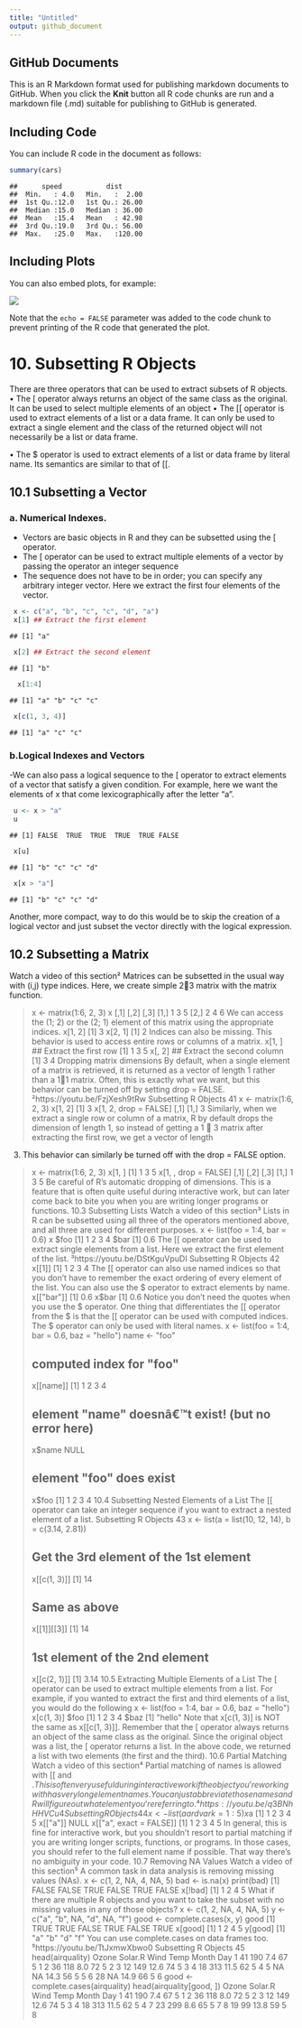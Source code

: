 ```yaml
---
title: "Untitled"
output: github_document
---
```




## GitHub Documents

This is an R Markdown format used for publishing markdown documents to GitHub. When you click the **Knit** button all R code chunks are run and a markdown file (.md) suitable for publishing to GitHub is generated.

## Including Code

You can include R code in the document as follows:


```r
summary(cars)
```

```
##      speed           dist       
##  Min.   : 4.0   Min.   :  2.00  
##  1st Qu.:12.0   1st Qu.: 26.00  
##  Median :15.0   Median : 36.00  
##  Mean   :15.4   Mean   : 42.98  
##  3rd Qu.:19.0   3rd Qu.: 56.00  
##  Max.   :25.0   Max.   :120.00
```

## Including Plots

You can also embed plots, for example:

![](C1-10-Subsetting_files/figure-gfm/pressure-1.png)<!-- -->

Note that the `echo = FALSE` parameter was added to the code chunk to prevent printing of the R code that generated the plot.


# 10. Subsetting R Objects

There are three operators that can be used to extract subsets of R objects.
• The [ operator always returns an object of the same class as the original. It can be used to select multiple elements of an object
• The [[ operator is used to extract elements of a list or a data frame. It can only be used to extract a single element and the class of the returned object will not necessarily be a list or data frame.

• The $ operator is used to extract elements of a list or data frame by literal name. Its semantics are similar to that of [[.

## 10.1 Subsetting a Vector

### a. Numerical Indexes.

- Vectors are basic objects in R and they can be subsetted using the [ operator.
- The [ operator can be used to extract multiple elements of a vector by passing the operator an integer sequence 
- The sequence does not have to be in order; you can specify any arbitrary integer vector.
Here we extract the first four elements of the vector.



```r
 x <- c("a", "b", "c", "c", "d", "a")
 x[1] ## Extract the first element
```

```
## [1] "a"
```

```r
 x[2] ## Extract the second element
```

```
## [1] "b"
```

```r
  x[1:4]
```

```
## [1] "a" "b" "c" "c"
```

```r
 x[c(1, 3, 4)]
```

```
## [1] "a" "c" "c"
```

### b.Logical Indexes and Vectors

-We can also pass a logical sequence to the [ operator to extract elements of a vector that satisfy a given condition. For example, here we want the elements of x that come lexicographically after the letter “a”.


```r
 u <- x > "a"
 u
```

```
## [1] FALSE  TRUE  TRUE  TRUE  TRUE FALSE
```

```r
 x[u]
```

```
## [1] "b" "c" "c" "d"
```

```r
 x[x > "a"]
```

```
## [1] "b" "c" "c" "d"
```

Another, more compact, way to do this would be to skip the creation of a logical vector and just
subset the vector directly with the logical expression.



## 10.2 Subsetting a Matrix
Watch a video of this section²
Matrices can be subsetted in the usual way with (i,j) type indices. Here, we create simple 23 matrix
with the matrix function.
> x <- matrix(1:6, 2, 3)
> x
[,1] [,2] [,3]
[1,] 1 3 5
[2,] 2 4 6
We can access the (1; 2) or the (2; 1) element of this matrix using the appropriate indices.
> x[1, 2]
[1] 3
> x[2, 1]
[1] 2
Indices can also be missing. This behavior is used to access entire rows or columns of a matrix.
> x[1, ] ## Extract the first row
[1] 1 3 5
> x[, 2] ## Extract the second column
[1] 3 4
Dropping matrix dimensions
By default, when a single element of a matrix is retrieved, it is returned as a vector of length 1 rather
than a 11 matrix. Often, this is exactly what we want, but this behavior can be turned off by setting
drop = FALSE.
²https://youtu.be/FzjXesh9tRw
Subsetting R Objects 41
> x <- matrix(1:6, 2, 3)
> x[1, 2]
[1] 3
> x[1, 2, drop = FALSE]
[,1]
[1,] 3
Similarly, when we extract a single row or column of a matrix, R by default drops the dimension of
length 1, so instead of getting a 1  3 matrix after extracting the first row, we get a vector of length
3. This behavior can similarly be turned off with the drop = FALSE option.
> x <- matrix(1:6, 2, 3)
> x[1, ]
[1] 1 3 5
> x[1, , drop = FALSE]
[,1] [,2] [,3]
[1,] 1 3 5
Be careful of R’s automatic dropping of dimensions. This is a feature that is often quite useful
during interactive work, but can later come back to bite you when you are writing longer programs
or functions.
10.3 Subsetting Lists
Watch a video of this section³
Lists in R can be subsetted using all three of the operators mentioned above, and all three are used
for different purposes.
> x <- list(foo = 1:4, bar = 0.6)
> x
$foo
[1] 1 2 3 4
$bar
[1] 0.6
The [[ operator can be used to extract single elements from a list. Here we extract the first element
of the list.
³https://youtu.be/DStKguVpuDI
Subsetting R Objects 42
> x[[1]]
[1] 1 2 3 4
The [[ operator can also use named indices so that you don’t have to remember the exact ordering
of every element of the list. You can also use the $ operator to extract elements by name.
> x[["bar"]]
[1] 0.6
> x$bar
[1] 0.6
Notice you don’t need the quotes when you use the $ operator.
One thing that differentiates the [[ operator from the $ is that the [[ operator can be used with
computed indices. The $ operator can only be used with literal names.
> x <- list(foo = 1:4, bar = 0.6, baz = "hello")
> name <- "foo"
>
> ## computed index for "foo"
> x[[name]]
[1] 1 2 3 4
>
> ## element "name" doesnâ€™t exist! (but no error here)
> x$name
NULL
>
> ## element "foo" does exist
> x$foo
[1] 1 2 3 4
10.4 Subsetting Nested Elements of a List
The [[ operator can take an integer sequence if you want to extract a nested element of a list.
Subsetting R Objects 43
> x <- list(a = list(10, 12, 14), b = c(3.14, 2.81))
>
> ## Get the 3rd element of the 1st element
> x[[c(1, 3)]]
[1] 14
>
> ## Same as above
> x[[1]][[3]]
[1] 14
>
> ## 1st element of the 2nd element
> x[[c(2, 1)]]
[1] 3.14
10.5 Extracting Multiple Elements of a List
The [ operator can be used to extract multiple elements from a list. For example, if you wanted to
extract the first and third elements of a list, you would do the following
> x <- list(foo = 1:4, bar = 0.6, baz = "hello")
> x[c(1, 3)]
$foo
[1] 1 2 3 4
$baz
[1] "hello"
Note that x[c(1, 3)] is NOT the same as x[[c(1, 3)]].
Remember that the [ operator always returns an object of the same class as the original. Since the
original object was a list, the [ operator returns a list. In the above code, we returned a list with two
elements (the first and the third).
10.6 Partial Matching
Watch a video of this section⁴
Partial matching of names is allowed with [[ and $. This is often very useful during interactive work
if the object you’re working with has very long element names. You can just abbreviate those names
and R will figure out what element you’re referring to.
⁴https://youtu.be/q3BNhHHVCu4
Subsetting R Objects 44
> x <- list(aardvark = 1:5)
> x$a
[1] 1 2 3 4 5
> x[["a"]]
NULL
> x[["a", exact = FALSE]]
[1] 1 2 3 4 5
In general, this is fine for interactive work, but you shouldn’t resort to partial matching if you are
writing longer scripts, functions, or programs. In those cases, you should refer to the full element
name if possible. That way there’s no ambiguity in your code.
10.7 Removing NA Values
Watch a video of this section⁵
A common task in data analysis is removing missing values (NAs).
> x <- c(1, 2, NA, 4, NA, 5)
> bad <- is.na(x)
> print(bad)
[1] FALSE FALSE TRUE FALSE TRUE FALSE
> x[!bad]
[1] 1 2 4 5
What if there are multiple R objects and you want to take the subset with no missing values in any
of those objects?
> x <- c(1, 2, NA, 4, NA, 5)
> y <- c("a", "b", NA, "d", NA, "f")
> good <- complete.cases(x, y)
> good
[1] TRUE TRUE FALSE TRUE FALSE TRUE
> x[good]
[1] 1 2 4 5
> y[good]
[1] "a" "b" "d" "f"
You can use complete.cases on data frames too.
⁵https://youtu.be/TtJxmwXbwo0
Subsetting R Objects 45
> head(airquality)
Ozone Solar.R Wind Temp Month Day
1 41 190 7.4 67 5 1
2 36 118 8.0 72 5 2
3 12 149 12.6 74 5 3
4 18 313 11.5 62 5 4
5 NA NA 14.3 56 5 5
6 28 NA 14.9 66 5 6
> good <- complete.cases(airquality)
> head(airquality[good, ])
Ozone Solar.R Wind Temp Month Day
1 41 190 7.4 67 5 1
2 36 118 8.0 72 5 2
3 12 149 12.6 74 5 3
4 18 313 11.5 62 5 4
7 23 299 8.6 65 5 7
8 19 99 13.8 59 5 8

